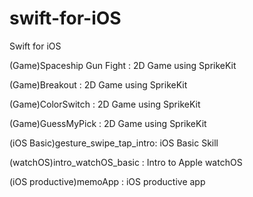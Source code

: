 # swift-for-iOS
Swift for iOS

(Game)Spaceship Gun Fight         : 2D Game using SprikeKit

(Game)Breakout                    : 2D Game using SprikeKit

(Game)ColorSwitch	                : 2D Game using SprikeKit

(Game)GuessMyPick	                : 2D Game using SprikeKit

(iOS Basic)gesture_swipe_tap_intro: iOS Basic Skill

(watchOS)intro_watchOS_basic	    : Intro to Apple watchOS

(iOS productive)memoApp           : iOS productive app
